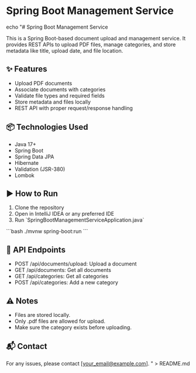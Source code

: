 # Spring Boot Management Service 
echo "# Spring Boot Management Service

This is a Spring Boot-based document upload and management service. It provides REST APIs to upload PDF files, manage categories, and store metadata like title, upload date, and file location.

## ✨ Features
- Upload PDF documents
- Associate documents with categories
- Validate file types and required fields
- Store metadata and files locally
- REST API with proper request/response handling

## 📦 Technologies Used
- Java 17+
- Spring Boot
- Spring Data JPA
- Hibernate
- Validation (JSR-380)
- Lombok

## ▶️ How to Run
1. Clone the repository
2. Open in IntelliJ IDEA or any preferred IDE
3. Run \`SpringBootManagementServiceApplication.java\`

\`\`\`bash
./mvnw spring-boot:run
\`\`\`

## 📁 API Endpoints
- POST /api/documents/upload: Upload a document
- GET /api/documents: Get all documents
- GET /api/categories: Get all categories
- POST /api/categories: Add a new category

## ⚠️ Notes
- Files are stored locally.
- Only .pdf files are allowed for upload.
- Make sure the category exists before uploading.

## 📬 Contact
For any issues, please contact [your_email@example.com].
" > README.md
